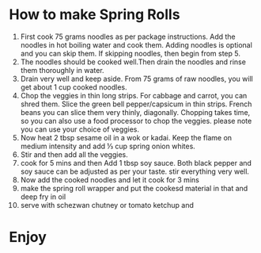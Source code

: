 # How to make Spring Rolls
1. First cook 75 grams noodles as per package instructions. Add the noodles in hot boiling water and cook them. Adding noodles is optional and you can skip them. If skipping noodles, then begin from step 5.
2. The noodles should be cooked well.Then drain the noodles and rinse them thoroughly in water.
3. Drain very well and keep aside. From 75 grams of raw noodles, you will get about 1 cup cooked noodles.
4. Chop the veggies in thin long strips. For cabbage and carrot, you can shred them. Slice the green bell pepper/capsicum in thin strips. French beans you can slice them very thinly, diagonally. Chopping takes time, so you can also use a food processor to chop the veggies. please note you can use your choice of veggies.
5. Now heat 2 tbsp sesame oil in a wok or kadai. Keep the flame on medium intensity and add ⅓ cup spring onion whites.
6. Stir and then add all the veggies.
7. cook for 5 mins and then  Add 1 tbsp soy sauce. Both black pepper and soy sauce can be adjusted as per your taste. stir everything very well.
8. Now add the cooked noodles and let it cook for 3 mins
9. make the spring roll wrapper and put the cookesd material in that and deep fry in oil
10. serve with schezwan chutney or tomato ketchup and 

# Enjoy